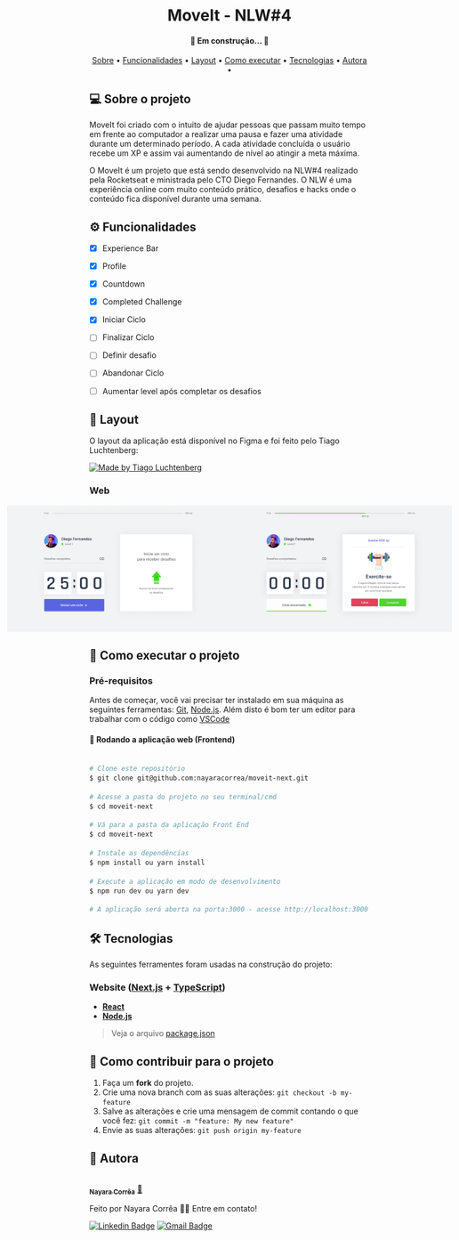 <h1 align="center">  MoveIt - NLW#4 </h1>

<h4 align="center"> 🚧 Em construção...  🚧 </h4>


<p align="center">
 <a href="#-sobre-o-projeto">Sobre</a> •
 <a href="#-funcionalidades">Funcionalidades</a> •
 <a href="#-layout">Layout</a> • 
 <a href="#-como-executar-o-projeto">Como executar</a> • 
 <a href="#-tecnologias">Tecnologias</a> • 
 <a href="#-autora">Autora</a> • 
</p>


## 💻 Sobre o projeto

MoveIt foi criado com o intuito de ajudar pessoas que passam muito tempo em frente ao computador a realizar uma pausa e fazer uma atividade durante um determinado período.
A cada atividade concluída o usuário recebe um XP e assim vai aumentando de nível ao atingir a meta máxima.

O MoveIt é um projeto que está sendo desenvolvido na NLW#4 realizado pela Rocketseat e ministrada pelo CTO Diego Fernandes. O NLW é uma experiência online com muito conteúdo prático, desafios e hacks onde o conteúdo fica disponível durante uma semana.




## ⚙️ Funcionalidades

- [x] Experience Bar
- [x] Profile
- [x] Countdown
- [x] Completed Challenge
- [x] Iniciar Ciclo
- [ ] Finalizar Ciclo
- [ ] Definir desafio
- [ ] Abandonar Ciclo
- [ ] Aumentar level após completar os desafios




## 🎨 Layout

O layout da aplicação está disponível no Figma e foi feito pelo Tiago Luchtenberg:

<a href="https://www.figma.com/file/ge20pu3ofMOKoliUyKx1Nl/?viewer=1&node-id=160:2761">
  <img alt="Made by Tiago Luchtenberg" src="https://img.shields.io/badge/Acessar%20Layout%20-Figma-%2304D361">
</a>


### Web

<p align="center" style="display: flex; align-items: flex-start; justify-content: center;">
  <img alt="NextLevelWeek" title="#NextLevelWeek" src="./assets/Home.png" width="400px">

  <img alt="NextLevelWeek" title="#NextLevelWeek" src="./assets/ciclo-encerrado.png" width="400px">
</p>




## 🚀 Como executar o projeto


### Pré-requisitos

Antes de começar, você vai precisar ter instalado em sua máquina as seguintes ferramentas:
[Git](https://git-scm.com), [Node.js](https://nodejs.org/en/). 
Além disto é bom ter um editor para trabalhar com o código como [VSCode](https://code.visualstudio.com/)


#### 🧭 Rodando a aplicação web (Frontend)

```bash

# Clone este repositório
$ git clone git@github.com:nayaracorrea/moveit-next.git

# Acesse a pasta do projeto no seu terminal/cmd
$ cd moveit-next

# Vá para a pasta da aplicação Front End
$ cd moveit-next

# Instale as dependências
$ npm install ou yarn install

# Execute a aplicação em modo de desenvolvimento
$ npm run dev ou yarn dev

# A aplicação será aberta na porta:3000 - acesse http://localhost:3000

```




## 🛠 Tecnologias

As seguintes ferramentes foram usadas na construção do projeto:


### **Website** ([Next.js](https://nextjs.org/) + [TypeScript](https://www.typescriptlang.org/))

-  **[React](https://pt-br.reactjs.org/)**
-  **[Node.js](https://nodejs.org/en/)**

> Veja o arquivo [package.json](https://github.com/nayaracorrea/moveit-next/blob/main/package.json)




## 💪 Como contribuir para o projeto

1. Faça um **fork** do projeto.
2. Crie uma nova branch com as suas alterações: `git checkout -b my-feature`
3. Salve as alterações e crie uma mensagem de commit contando o que você fez: `git commit -m "feature: My new feature"`
4. Envie as suas alterações: `git push origin my-feature`




## 🙋 Autora


<a href="https://app.rocketseat.com.br/me/nayaraflorentino-1602180404901">
 <img style="border-radius: 50%;" src="https://avatars.githubusercontent.com/u/43212442?s=400&u=6330cdf68f31859541a3805c6e2fa3bf59f90f82&v=4" width="100px;" alt=""/>
 <br />
 <sub><b>Nayara Corrêa</b></sub></a> <a href="https://app.rocketseat.com.br/me/nayaraflorentino-1602180404901" title="Rocketseat">🚀
 </a>


Feito por Nayara Corrêa 👋🏽 Entre em contato!

[![Linkedin Badge](https://img.shields.io/badge/-Nayara-blue?style=flat-square&logo=Linkedin&logoColor=white&link=https://www.linkedin.com/in/nayara-corr%C3%AAa-03bb91149/)](https://www.linkedin.com/in/nayara-corr%C3%AAa-03bb91149/) 
[![Gmail Badge](https://img.shields.io/badge/-nayara.florentino@gmail.com-c14438?style=flat-square&logo=Gmail&logoColor=white&link=mailto:nayara.florentino@gmail.com)](mailto:nayara.florentino@gmail.com)